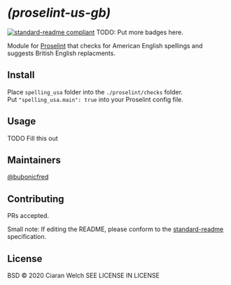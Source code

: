 # _(proselint-us-gb)_

[![standard-readme compliant](https://img.shields.io/badge/standard--readme-OK-green.svg?style=flat-square)](https://github.com/RichardLitt/standard-readme)
TODO: Put more badges here.

Module for [Proselint](https://github.com/amperser/proselint) that checks for American English spellings and suggests British English replacments.


## Install

Place `spelling_usa` folder into the `./proselint/checks` folder.  
Put `"spelling_usa.main": true` into your Proselint config file.

## Usage

TODO Fill this out

## Maintainers

[@bubonicfred](https://github.com/bubonicfred)

## Contributing

PRs accepted.

Small note: If editing the README, please conform to the [standard-readme](https://github.com/RichardLitt/standard-readme) specification.

## License

BSD © 2020 Ciaran Welch
SEE LICENSE IN LICENSE
